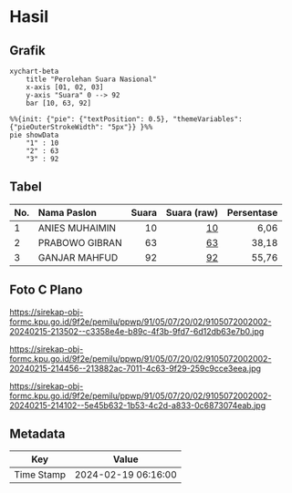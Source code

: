 # Hasil

## Grafik

```mermaid
xychart-beta
    title "Perolehan Suara Nasional"
    x-axis [01, 02, 03]
    y-axis "Suara" 0 --> 92
    bar [10, 63, 92]
```

```mermaid
%%{init: {"pie": {"textPosition": 0.5}, "themeVariables": {"pieOuterStrokeWidth": "5px"}} }%%
pie showData
    "1" : 10
    "2" : 63
    "3" : 92
```

## Tabel

| No. | Nama Paslon    | Suara | Suara (raw) | Persentase |
|:--- |:-------------- | -----:| -----------:| ----------:|
| 1   | ANIES MUHAIMIN | 10    | [10][p-1]   | 6,06       |
| 2   | PRABOWO GIBRAN | 63    | [63][p-2]   | 38,18      |
| 3   | GANJAR MAHFUD  | 92    | [92][p-3]   | 55,76      |


[p-1]: https://github.com/gigit-pemilu/pemilu-2024/blob/main/pilpres/hitung-suara/sub/91-papua/sub/05-kepulauan-yapen/sub/07-yapen-utara/sub/2002-yobi/sub/002-tps/sub/paslon-1.txt
[p-2]: https://github.com/gigit-pemilu/pemilu-2024/blob/main/pilpres/hitung-suara/sub/91-papua/sub/05-kepulauan-yapen/sub/07-yapen-utara/sub/2002-yobi/sub/002-tps/sub/paslon-2.txt
[p-3]: https://github.com/gigit-pemilu/pemilu-2024/blob/main/pilpres/hitung-suara/sub/91-papua/sub/05-kepulauan-yapen/sub/07-yapen-utara/sub/2002-yobi/sub/002-tps/sub/paslon-3.txt

## Foto C Plano

https://sirekap-obj-formc.kpu.go.id/9f2e/pemilu/ppwp/91/05/07/20/02/9105072002002-20240215-213502--c3358e4e-b89c-4f3b-9fd7-6d12db63e7b0.jpg

https://sirekap-obj-formc.kpu.go.id/9f2e/pemilu/ppwp/91/05/07/20/02/9105072002002-20240215-214456--213882ac-7011-4c63-9f29-259c9cce3eea.jpg

https://sirekap-obj-formc.kpu.go.id/9f2e/pemilu/ppwp/91/05/07/20/02/9105072002002-20240215-214102--5e45b632-1b53-4c2d-a833-0c6873074eab.jpg


## Metadata

| Key        | Value               |
| ---------- | ------------------- |
| Time Stamp | 2024-02-19 06:16:00 |



